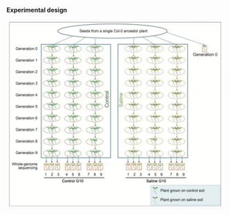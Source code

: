 **Experimental design**

![image](https://github.com/Wenfei-Xian/FCSSR/blob/main/MA_lines/GR_salt/GR_salt_G9.png)
